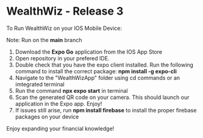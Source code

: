 # WealthWiz - Release 3

To Run WealthWiz on your IOS Mobile Device:

Note: Run on the **main** branch

1) Download the **Expo Go** application from the IOS App Store
2) Open repository in your prefered IDE.
3) Double check that you have the expo client installed. Run the following command to install the correct package: **npm install -g expo-cli**
5) Navigate to the "WealthWizApp" folder using cd commands or an imtegrated terminal
6) Run the command **npx expo start** in terminal
8) Scan the generated QR code on your camera. This should launch our application in the Expo app. Enjoy!
9) If issues still arise, run **npm install firebase** to install the proper firebase packages on your device

Enjoy expanding your financial knowledge!
